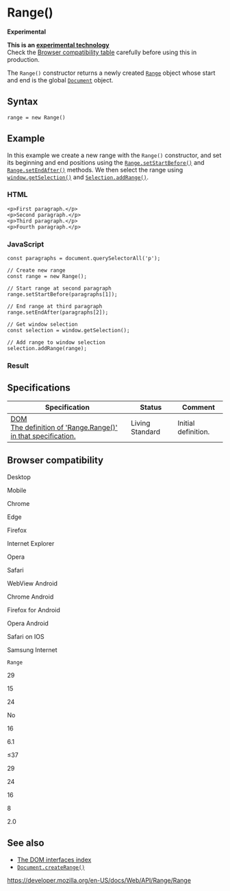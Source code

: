 # Range()

**Experimental**

**This is an [experimental technology](https://developer.mozilla.org/en-US/docs/MDN/Guidelines/Conventions_definitions#experimental)**  
Check the [Browser compatibility table](#browser_compatibility) carefully before using this in production.

The `Range()` constructor returns a newly created [`Range`](../range) object whose start and end is the global [`Document`](../document) object.

## Syntax

    range = new Range()

## Example

In this example we create a new range with the `Range()` constructor, and set its beginning and end positions using the [`Range.setStartBefore()`](setstartbefore) and [`Range.setEndAfter()`](setendafter) methods. We then select the range using [`window.getSelection()`](../window/getselection) and [`Selection.addRange()`](../selection/addrange).

### HTML

    <p>First paragraph.</p>
    <p>Second paragraph.</p>
    <p>Third paragraph.</p>
    <p>Fourth paragraph.</p>

### JavaScript

    const paragraphs = document.querySelectorAll('p');

    // Create new range
    const range = new Range();

    // Start range at second paragraph
    range.setStartBefore(paragraphs[1]);

    // End range at third paragraph
    range.setEndAfter(paragraphs[2]);

    // Get window selection
    const selection = window.getSelection();

    // Add range to window selection
    selection.addRange(range);

### Result

## Specifications

<table><thead><tr class="header"><th>Specification</th><th>Status</th><th>Comment</th></tr></thead><tbody><tr class="odd"><td><a href="https://dom.spec.whatwg.org/#dom-range-range">DOM<br />
<span class="small">The definition of 'Range.Range()' in that specification.</span></a></td><td><span class="spec-living">Living Standard</span></td><td>Initial definition.</td></tr></tbody></table>

## Browser compatibility

Desktop

Mobile

Chrome

Edge

Firefox

Internet Explorer

Opera

Safari

WebView Android

Chrome Android

Firefox for Android

Opera Android

Safari on IOS

Samsung Internet

`Range`

29

15

24

No

16

6.1

≤37

29

24

16

8

2.0

## See also

- [The DOM interfaces index](../document_object_model)
- [`Document.createRange()`](../document/createrange)

<a href="https://developer.mozilla.org/en-US/docs/Web/API/Range/Range" class="_attribution-link">https://developer.mozilla.org/en-US/docs/Web/API/Range/Range</a>
